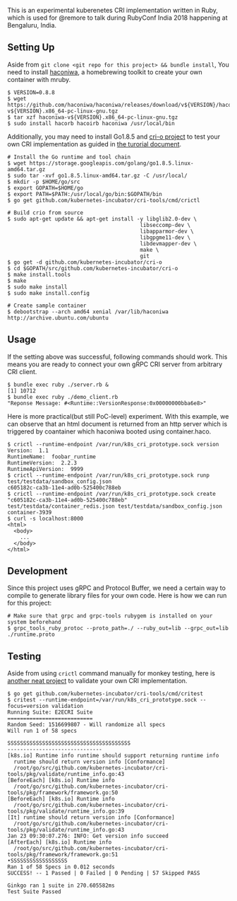This is an experimental kuberenetes CRI implementation written in Ruby, which is used for @remore to talk during RubyConf India 2018 happening at Bengaluru, India.

## Setting Up

Aside from `git clone <git repo for this project> && bundle install`, You need to install [haconiwa](https://github.com/haconiwa/haconiwa), a homebrewing toolkit to create your own container with mruby.

```
$ VERSION=0.8.8
$ wget https://github.com/haconiwa/haconiwa/releases/download/v${VERSION}/haconiwa-v${VERSION}.x86_64-pc-linux-gnu.tgz
$ tar xzf haconiwa-v${VERSION}.x86_64-pc-linux-gnu.tgz
$ sudo install hacorb hacoirb haconiwa /usr/local/bin
```

Additionally, you may need to install Go1.8.5 and [cri-o project](http://cri-o.io/) to test your own CRI implementation as guided in [the turorial document](https://github.com/kubernetes-incubator/cri-o/blob/master/tutorial.md).

```
# Install the Go runtime and tool chain
$ wget https://storage.googleapis.com/golang/go1.8.5.linux-amd64.tar.gz
$ sudo tar -xvf go1.8.5.linux-amd64.tar.gz -C /usr/local/
$ mkdir -p $HOME/go/src
$ export GOPATH=$HOME/go
$ export PATH=$PATH:/usr/local/go/bin:$GOPATH/bin
$ go get github.com/kubernetes-incubator/cri-tools/cmd/crictl

# Build crio from source
$ sudo apt-get update && apt-get install -y libglib2.0-dev \
                                          libseccomp-dev \
                                          libapparmor-dev \
                                          libgpgme11-dev \
                                          libdevmapper-dev \
                                          make \
                                          git
$ go get -d github.com/kubernetes-incubator/cri-o
$ cd $GOPATH/src/github.com/kubernetes-incubator/cri-o
$ make install.tools
$ make
$ sudo make install
$ sudo make install.config

# Create sample container
$ debootstrap --arch amd64 xenial /var/lib/haconiwa http://archive.ubuntu.com/ubuntu
```

## Usage

If the setting above was successful, following commands should work. This means you are ready to connect your own gRPC CRI server from arbitrary CRI client.

```
$ bundle exec ruby ./server.rb &
[1] 10712
$ bundle exec ruby ./demo_client.rb
"Reponse Message: #<Runtime::VersionResponse:0x00000000bba6e8>"
```

Here is more practical(but still PoC-level) experiment. With this example, we can observe that an html document is returned from an http server which is triggered by coantainer which haconiwa booted using container.haco.

```
$ crictl --runtime-endpoint /var/run/k8s_cri_prototype.sock version
Version:  1.1
RuntimeName:  foobar_runtime
RuntimeVersion:  2.2.3
RuntimeApiVersion:  9999
$ crictl --runtime-endpoint /var/run/k8s_cri_prototype.sock runp test/testdata/sandbox_config.json
c605182c-ca3b-11e4-ad0b-525400c788eb
$ crictl --runtime-endpoint /var/run/k8s_cri_prototype.sock create "c605182c-ca3b-11e4-ad0b-525400c788eb" test/testdata/container_redis.json test/testdata/sandbox_config.json
container-3939
$ curl -s localhost:8000
<html>
  <body>
    ...
  </body>
</html>
```

## Development

Since this project uses gRPC and Protocol Buffer, we need a certain way to compile to generate library files for your own code. Here is how we can run for this project:

```
# Make sure that grpc and grpc-tools rubygem is installed on your system beforehand
$ grpc_tools_ruby_protoc --proto_path=./ --ruby_out=lib --grpc_out=lib ./runtime.proto
```

## Testing

Aside from using `crictl` command manually for monkey testing, here is [another neat project](https://github.com/kubernetes/community/blob/master/contributors/devel/cri-validation.md) to validate your own CRI implementation.

```
$ go get github.com/kubernetes-incubator/cri-tools/cmd/critest
$ critest --runtime-endpoint=/var/run/k8s_cri_prototype.sock --focus=version validation
Running Suite: E2ECRI Suite
===========================
Random Seed: 1516699807 - Will randomize all specs
Will run 1 of 58 specs

SSSSSSSSSSSSSSSSSSSSSSSSSSSSSSSSSSSSSSS
------------------------------
[k8s.io] Runtime info runtime should support returning runtime info 
  runtime should return version info [Conformance]
  /root/go/src/github.com/kubernetes-incubator/cri-tools/pkg/validate/runtime_info.go:43
[BeforeEach] [k8s.io] Runtime info
  /root/go/src/github.com/kubernetes-incubator/cri-tools/pkg/framework/framework.go:50
[BeforeEach] [k8s.io] Runtime info
  /root/go/src/github.com/kubernetes-incubator/cri-tools/pkg/validate/runtime_info.go:39
[It] runtime should return version info [Conformance]
  /root/go/src/github.com/kubernetes-incubator/cri-tools/pkg/validate/runtime_info.go:43
Jan 23 09:30:07.276: INFO: Get version info succeed
[AfterEach] [k8s.io] Runtime info
  /root/go/src/github.com/kubernetes-incubator/cri-tools/pkg/framework/framework.go:51
•SSSSSSSSSSSSSSSSSS
Ran 1 of 58 Specs in 0.012 seconds
SUCCESS! -- 1 Passed | 0 Failed | 0 Pending | 57 Skipped PASS

Ginkgo ran 1 suite in 270.605582ms
Test Suite Passed
```
